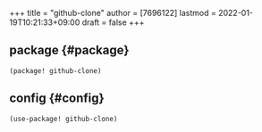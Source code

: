 +++
title = "github-clone"
author = [7696122]
lastmod = 2022-01-19T10:21:33+09:00
draft = false
+++

## package {#package}

```elisp
(package! github-clone)
```


## config {#config}

```elisp
(use-package! github-clone)
```
